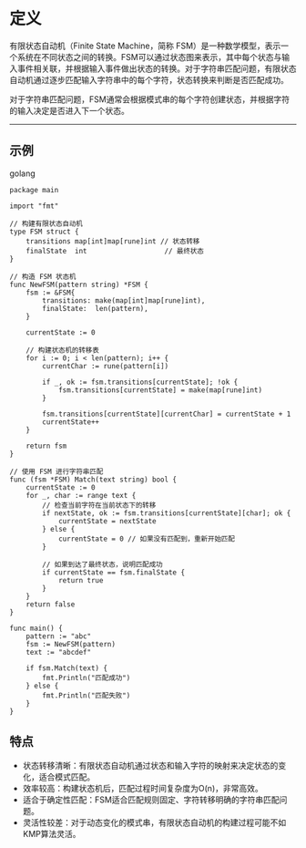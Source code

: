 # 定义

有限状态自动机（Finite State Machine，简称 FSM）是一种数学模型，表示一个系统在不同状态之间的转换。FSM可以通过状态图来表示，其中每个状态与输入事件相关联，并根据输入事件做出状态的转换。对于字符串匹配问题，有限状态自动机通过逐步匹配输入字符串中的每个字符，状态转换来判断是否匹配成功。

对于字符串匹配问题，FSM通常会根据模式串的每个字符创建状态，并根据字符的输入决定是否进入下一个状态。

---

## 示例

golang

```golang
package main

import "fmt"

// 构建有限状态自动机
type FSM struct {
    transitions map[int]map[rune]int // 状态转移
    finalState  int                   // 最终状态
}

// 构造 FSM 状态机
func NewFSM(pattern string) *FSM {
    fsm := &FSM{
        transitions: make(map[int]map[rune]int),
        finalState:  len(pattern),
    }

    currentState := 0

    // 构建状态机的转移表
    for i := 0; i < len(pattern); i++ {
        currentChar := rune(pattern[i])

        if _, ok := fsm.transitions[currentState]; !ok {
            fsm.transitions[currentState] = make(map[rune]int)
        }

        fsm.transitions[currentState][currentChar] = currentState + 1
        currentState++
    }

    return fsm
}

// 使用 FSM 进行字符串匹配
func (fsm *FSM) Match(text string) bool {
    currentState := 0
    for _, char := range text {
        // 检查当前字符在当前状态下的转移
        if nextState, ok := fsm.transitions[currentState][char]; ok {
            currentState = nextState
        } else {
            currentState = 0 // 如果没有匹配到，重新开始匹配
        }

        // 如果到达了最终状态，说明匹配成功
        if currentState == fsm.finalState {
            return true
        }
    }
    return false
}

func main() {
    pattern := "abc"
    fsm := NewFSM(pattern)
    text := "abcdef"

    if fsm.Match(text) {
        fmt.Println("匹配成功")
    } else {
        fmt.Println("匹配失败")
    }
}
```

## 特点

- 状态转移清晰：有限状态自动机通过状态和输入字符的映射来决定状态的变化，适合模式匹配。
- 效率较高：构建状态机后，匹配过程时间复杂度为O(n)，非常高效。
- 适合于确定性匹配：FSM适合匹配规则固定、字符转移明确的字符串匹配问题。
- 灵活性较差：对于动态变化的模式串，有限状态自动机的构建过程可能不如KMP算法灵活。
